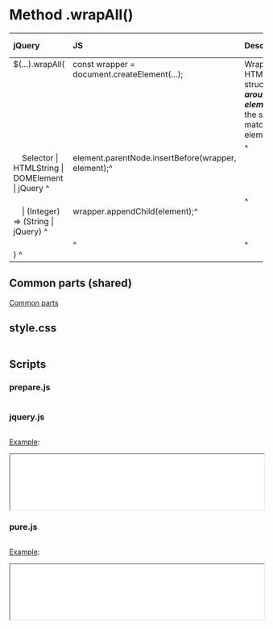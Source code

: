 # Method .wrapAll()

<style>
td {
  vertical-align: top;
}
</style>

| jQuery | JS | Description | API Reference |
|:--|:--|:--|:--:|
| $(...).wrapAll( | const wrapper = document.createElement(...); | Wrap an HTML structure **_around all elements_** in the set of matched elements. | [API doc](https://api.jquery.com/wrap/) |
| <br />&nbsp;&nbsp;&nbsp;&nbsp;Selector \| HTMLString \| DOMElement \| jQuery ^| <br />element.parentNode.insertBefore(wrapper, element);^| ^| ^|
| <br />&nbsp;&nbsp;&nbsp;&nbsp;\| (Integer) => (String \| jQuery) ^| <br />wrapper.appendChild(element);^| ^| ^|
| <br />) ^| ^| ^| ^|

## Common parts (shared)

[Common parts](/docs/mdview.html?example/index.md)

## style.css

```css:src/style.css
```

## Scripts

### prepare.js

```js:src/prepare.js
```

### jquery.js

```js:src/jquery.js
```

[Example](example.html?jquery):

<iframe width="100%" height="110" src="example.html?jquery"></iframe>

### pure.js

```js:src/pure.js
```

[Example](example.html?pure):

<iframe width="100%" height="110" src="example.html?pure"></iframe>
